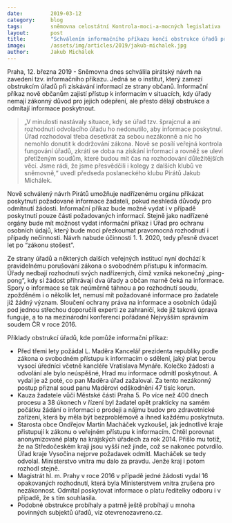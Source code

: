 ```yaml
---
date:         2019-03-12
category:     blog
tags:         sněmovna celostátní Kontrola-moci-a-mocných legislativa
layout:       post
title:        "Schválením informačního příkazu končí obstrukce úřadů při získávání informací občany"
image:        /assets/img/articles/2019/jakub-michalek.jpg
author:       Jakub Michálek
---
```


Praha, 12. března 2019 - Sněmovna dnes schválila pirátský návrh na zavedení tzv. informačního příkazu. Jedná se o institut, který zamezí obstrukcím úřadů při získávání informací ze strany občanů. Informační příkaz nově občanům zajistí přístup k informacím v situacích, kdy úřady nemají zákonný důvod pro jejich odepření, ale přesto dělají obstrukce a odmítají informace poskytnout.

> „V minulosti nastávaly situace, kdy se úřad tzv. šprajcnul a ani rozhodnutí odvolacího úřadu ho nedonutilo, aby informace poskytnul. Úřad rozhodoval třeba desetkrát za sebou nezákonně a nic ho nemohlo donutit k dodržování zákona. Nově se posílí veřejná kontrola fungování úřadů, zkrátí se doba na získání informací a rovněž se uleví přetíženým soudům, které budou mít čas na rozhodování důležitějších věcí. Jsme rádi, že jsme přesvědčili i kolegy z dalších klubů ve sněmovně,“ uvedl předseda poslaneckého klubu Pirátů Jakub Michálek.

Nově schválený návrh Pirátů umožňuje nadřízenému orgánu přikázat poskytnutí požadované informace žadateli, pokud neshledá důvody pro odmítnutí žádosti. Informační příkaz bude možné vydat i v případě poskytnutí pouze části požadovaných informací. Stejně jako nadřízené orgány bude mít možnost vydat informační příkaz i Úřad pro ochranu osobních údajů, který bude moci přezkoumat pravomocná rozhodnutí i případy nečinnosti. Návrh nabude účinnosti 1. 1. 2020, tedy přesně dvacet let po “zákonu stošest”.

Ze strany úřadů a některých dalších veřejných institucí nyní dochází k pravidelnému porušování zákona o svobodném přístupu k informacím. Úřady nedbají rozhodnutí svých nadřízených, čímž vzniká nekonečný „ping-pong“, kdy si žádost přihrávají dva úřady a občan marně čeká na informace. Spory o informace se tak neúměrně táhnou a po rozhodnutí soudu, zpožděném i o několik let, nemusí mít požadované informace pro žadatele již žádný význam. Sloučení ochrany práva na informace a osobních údajů pod jednou střechou doporučili experti ze zahraničí, kde již taková úprava funguje, a to na mezinárodní konferenci pořádané Nejvyšším správním soudem ČR v roce 2016.

Příklady obstrukcí úřadů, kde pomůže informační příkaz:

- Před třemi lety požádal L. Maděra Kancelář prezidenta republiky podle zákona o svobodném přístupu k informacím o sdělení, jaký plat berou vysocí úředníci včetně kancléře Vratislava Mynáře. Kolečko žádosti a odvolání ale bylo neúspěšné, Hrad mu informace odmítl poskytnout. A vydal je až poté, co pan Maděra úřad zažaloval. Za tento nezákonný postup přiznal soud panu Maděrovi odškodnění 47 tisíc korun.
- Kauza žadatele vůči Městské části Praha 5. Po více než 400 dnech procesu a 38 úkonech v řízení byl žadatel opět prakticky na samém počátku žádání o informaci o prodeji a nájmu budov pro zdravotnické zařízení, která by měla být bezproblémově a ihned každému poskytnuta. 
- Starosta obce Ondřejov Martin Macháček vyzkoušel, jak jednotlivé kraje přistupují k zákonu o veřejném přístupu k informacím. Chtěl porovnat anonymizované platy na krajských úřadech za rok 2014. Přišlo mu totiž, že na Středočeském kraji jsou vyšší než jinde, což se nakonec potvrdilo. Úřad kraje Vysočina nejprve požadavek odmítl. Macháček se tedy odvolal. Ministerstvo vnitra mu dalo za pravdu. Jenže kraj i potom rozhodl stejně. 
- Magistrát hl. m. Prahy v roce 2016 v případě jedné žádosti vydal 16 opakovaných rozhodnutí, která byla Ministerstvem vnitra zrušena pro nezákonnost. Odmítal poskytovat informace o platu ředitelky odboru i v případě, že s tím souhlasila.
- Podobné obstrukce probíhaly a patrně ještě probíhají u mnoha povinných subjektů úřadů, viz otevrenozavreno.cz. 